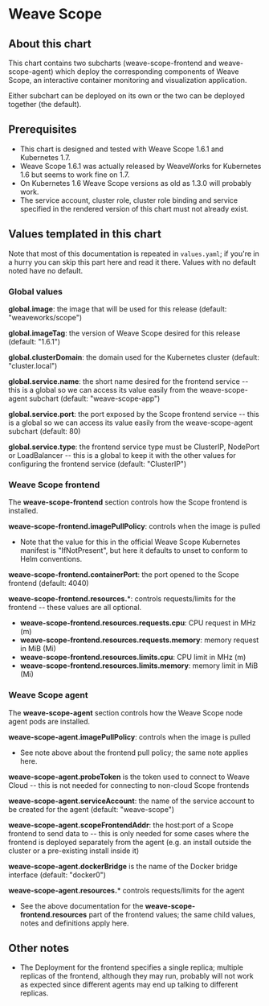 # Weave Scope

## About this chart

This chart contains two subcharts (weave-scope-frontend and weave-scope-agent) which deploy the corresponding components of Weave Scope, an interactive container monitoring and visualization application.

Either subchart can be deployed on its own or the two can be deployed together (the default).

## Prerequisites

* This chart is designed and tested with Weave Scope 1.6.1 and Kubernetes 1.7.
* Weave Scope 1.6.1 was actually released by WeaveWorks for Kubernetes 1.6 but seems to work fine on 1.7.
* On Kubernetes 1.6 Weave Scope versions as old as 1.3.0 will probably work.
* The service account, cluster role, cluster role binding and service specified in the rendered version of this chart must not already exist.

## Values templated in this chart

Note that most of this documentation is repeated in `values.yaml`; if you're in a hurry you can skip this part here and read it there.  Values with no default noted have no default.

### Global values

**global.image**: the image that will be used for this release (default: "weaveworks/scope")

**global.imageTag**: the version of Weave Scope desired for this release (default: "1.6.1")

**global.clusterDomain**: the domain used for the Kubernetes cluster (default: "cluster.local")

**global.service.name**: the short name desired for the frontend service -- this is a global so we can access its value easily from the weave-scope-agent subchart (default: "weave-scope-app")

**global.service.port**: the port exposed by the Scope frontend service -- this is a global so we can access its value easily from the weave-scope-agent subchart (default: 80)

**global.service.type**: the frontend service type must be ClusterIP, NodePort or LoadBalancer -- this is a global to keep it with the other values for configuring the frontend service (default: "ClusterIP")

### Weave Scope frontend

The **weave-scope-frontend** section controls how the Scope frontend is installed.

**weave-scope-frontend.imagePullPolicy**: controls when the image is pulled
* Note that the value for this in the official Weave Scope Kubernetes manifest is "IfNotPresent", but here it defaults to unset to conform to Helm conventions.

**weave-scope-frontend.containerPort**: the port opened to the Scope frontend (default: 4040)

**weave-scope-frontend.resources.***: controls requests/limits for the frontend -- these values are all optional.

* **weave-scope-frontend.resources.requests.cpu**: CPU request in MHz (m)
* **weave-scope-frontend.resources.requests.memory**: memory request in MiB (Mi)
* **weave-scope-frontend.resources.limits.cpu**: CPU limit in MHz (m)
* **weave-scope-frontend.resources.limits.memory**: memory limit in MiB (Mi)

### Weave Scope agent

The **weave-scope-agent** section controls how the Weave Scope node agent pods are installed.

**weave-scope-agent.imagePullPolicy**: controls when the image is pulled
* See note above about the frontend pull policy; the same note applies here.

**weave-scope-agent.probeToken** is the token used to connect to Weave Cloud -- this is not needed for connecting to non-cloud Scope frontends

**weave-scope-agent.serviceAccount**: the name of the service account to be created for the agent (default: "weave-scope")

**weave-scope-agent.scopeFrontendAddr**: the host:port of a Scope frontend to send data to -- this is only needed for some cases where the frontend is deployed separately from the agent (e.g. an install outside the cluster or a pre-existing install inside it)

**weave-scope-agent.dockerBridge** is the name of the Docker bridge interface (default: "docker0")

**weave-scope-agent.resources.*** controls requests/limits for the agent
* See the above documentation for the **weave-scope-frontend.resources** part of the frontend values; the same child values, notes and definitions apply here.

## Other notes

* The Deployment for the frontend specifies a single replica; multiple replicas of the frontend, although they may run, probably will not work as expected since different agents may end up talking to different replicas.
